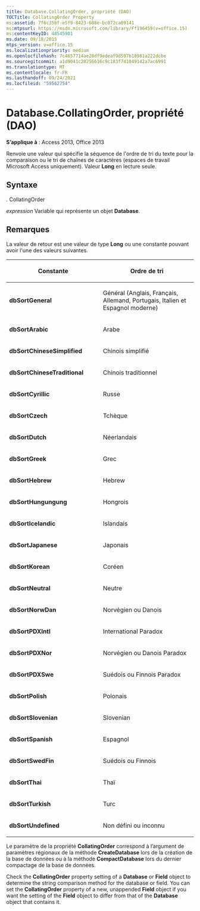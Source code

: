```yaml
---
title: Database.CollatingOrder, propriété (DAO)
TOCTitle: CollatingOrder Property
ms:assetid: 7f6c35bf-e5f9-8423-608e-bc072ca09141
ms:mtpsurl: https://msdn.microsoft.com/library/Ff196459(v=office.15)
ms:contentKeyID: 48545901
ms.date: 09/18/2015
mtps_version: v=office.15
ms.localizationpriority: medium
ms.openlocfilehash: 7c4657714ae28df9edeaf9d597b18981a222dcbe
ms.sourcegitcommit: a1d9041c20256616c9c183f7d1049142a7ac6991
ms.translationtype: MT
ms.contentlocale: fr-FR
ms.lasthandoff: 09/24/2021
ms.locfileid: "59562754"
---
```

# <a name="databasecollatingorder-property-dao"></a>Database.CollatingOrder, propriété (DAO)


**S’applique à** : Access 2013, Office 2013

Renvoie une valeur qui spécifie la séquence de l'ordre de tri du texte pour la comparaison ou le tri de chaînes de caractères (espaces de travail Microsoft Access uniquement). Valeur **Long** en lecture seule.

## <a name="syntax"></a>Syntaxe

*.* CollatingOrder

*expression* Variable qui représente un objet **Database**.

## <a name="remarks"></a>Remarques

La valeur de retour est une valeur de type **Long** ou une constante pouvant avoir l'une des valeurs suivantes.

<table>
<colgroup>
<col style="width: 50%" />
<col style="width: 50%" />
</colgroup>
<thead>
<tr class="header">
<th><p>Constante</p></th>
<th><p>Ordre de tri</p></th>
</tr>
</thead>
<tbody>
<tr class="odd">
<td><p><strong>dbSortGeneral</strong></p></td>
<td><p>Général (Anglais, Français, Allemand, Portugais, Italien et Espagnol moderne)</p></td>
</tr>
<tr class="even">
<td><p><strong>dbSortArabic</strong></p></td>
<td><p>Arabe</p></td>
</tr>
<tr class="odd">
<td><p><strong>dbSortChineseSimplified</strong></p></td>
<td><p>Chinois simplifié</p></td>
</tr>
<tr class="even">
<td><p><strong>dbSortChineseTraditional</strong></p></td>
<td><p>Chinois traditionnel</p></td>
</tr>
<tr class="odd">
<td><p><strong>dbSortCyrillic</strong></p></td>
<td><p>Russe</p></td>
</tr>
<tr class="even">
<td><p><strong>dbSortCzech</strong></p></td>
<td><p>Tchèque</p></td>
</tr>
<tr class="odd">
<td><p><strong>dbSortDutch</strong></p></td>
<td><p>Néerlandais</p></td>
</tr>
<tr class="even">
<td><p><strong>dbSortGreek</strong></p></td>
<td><p>Grec</p></td>
</tr>
<tr class="odd">
<td><p><strong>dbSortHebrew</strong></p></td>
<td><p>Hebrew</p></td>
</tr>
<tr class="even">
<td><p><strong>dbSortHungungung</strong></p></td>
<td><p>Hongrois</p></td>
</tr>
<tr class="odd">
<td><p><strong>dbSortIcelandic</strong></p></td>
<td><p>Islandais</p></td>
</tr>
<tr class="even">
<td><p><strong>dbSortJapanese</strong></p></td>
<td><p>Japonais</p></td>
</tr>
<tr class="odd">
<td><p><strong>dbSortKorean</strong></p></td>
<td><p>Coréen</p></td>
</tr>
<tr class="even">
<td><p><strong>dbSortNeutral</strong></p></td>
<td><p>Neutre</p></td>
</tr>
<tr class="odd">
<td><p><strong>dbSortNorwDan</strong></p></td>
<td><p>Norvégien ou Danois</p></td>
</tr>
<tr class="even">
<td><p><strong>dbSortPDXIntl</strong></p></td>
<td><p>International Paradox</p></td>
</tr>
<tr class="odd">
<td><p><strong>dbSortPDXNor</strong></p></td>
<td><p>Norvégien ou Danois Paradox</p></td>
</tr>
<tr class="even">
<td><p><strong>dbSortPDXSwe</strong></p></td>
<td><p>Suédois ou Finnois Paradox</p></td>
</tr>
<tr class="odd">
<td><p><strong>dbSortPolish</strong></p></td>
<td><p>Polonais</p></td>
</tr>
<tr class="even">
<td><p><strong>dbSortSlovenian</strong></p></td>
<td><p>Slovenian</p></td>
</tr>
<tr class="odd">
<td><p><strong>dbSortSpanish</strong></p></td>
<td><p>Espagnol</p></td>
</tr>
<tr class="even">
<td><p><strong>dbSortSwedFin</strong></p></td>
<td><p>Suédois ou Finnois</p></td>
</tr>
<tr class="odd">
<td><p><strong>dbSortThai</strong></p></td>
<td><p>Thaï</p></td>
</tr>
<tr class="even">
<td><p><strong>dbSortTurkish</strong></p></td>
<td><p>Turc</p></td>
</tr>
<tr class="odd">
<td><p><strong>dbSortUndefined</strong></p></td>
<td><p>Non défini ou inconnu</p></td>
</tr>
</tbody>
</table>


Le paramètre de la propriété **CollatingOrder** correspond à l’argument de paramètres régionaux de la méthode **CreateDatabase** lors de la création de la base de données ou à la méthode **CompactDatabase** lors du dernier compactage de la base de données.

Check the **CollatingOrder** property setting of a **Database** or **Field** object to determine the string comparison method for the database or field. You can set the **CollatingOrder** property of a new, unappended **Field** object if you want the setting of the **Field** object to differ from that of the **Database** object that contains it.

